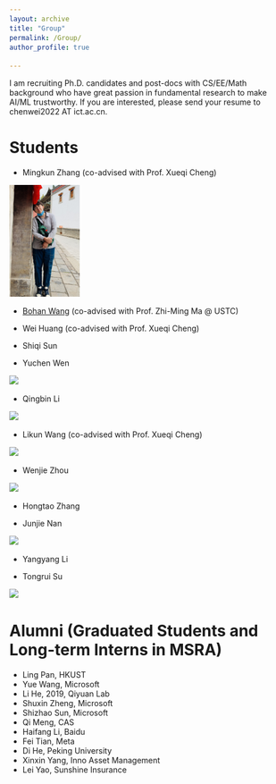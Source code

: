 ```yaml
---
layout: archive
title: "Group"
permalink: /Group/
author_profile: true

---
```

I am recruiting Ph.D. candidates and post-docs with CS/EE/Math background who have great passion in fundamental research to make AI/ML trustworthy. If you are interested, please send your resume to chenwei2022 AT ict.ac.cn.


Students
======

* Mingkun Zhang (co-advised with Prof. Xueqi Cheng)
<img src="https://github.com/weichen-cas/weichen-cas.github.io/blob/master/_pages/img/mingkun.jpg" height="200">

* [Bohan Wang](https://bhwangfy.github.io) (co-advised with Prof. Zhi-Ming Ma @ USTC)
  
* Wei Huang (co-advised with Prof. Xueqi Cheng)
  
* Shiqi Sun
  
* Yuchen Wen
<img src="https://weichen-cas.github.io/_pages/img/Yuchen.jpg" height="200">

* Qingbin Li
<img src="https://weichen-cas.github.io/_pages/img/qingbin.jpg" height="200">

* Likun Wang (co-advised with Prof. Xueqi Cheng)
<img src="https://weichen-cas.github.io/_pages/img/likun.jpg" height="200">
   
* Wenjie Zhou
<img src="https://weichen-cas.github.io/_pages/img/wenjie.jpg" height="200">
   
* Hongtao Zhang
  
* Junjie Nan
<img src="https://weichen-cas.github.io/_pages/img/Junjie.jpg" height="200">
   
* Yangyang Li
  
* Tongrui Su
<img src="https://weichen-cas.github.io/_pages/img/tongrui.jpg" height="200">



Alumni (Graduated Students and Long-term Interns in MSRA)
======
* Ling Pan, HKUST
* Yue Wang, Microsoft
* Li He, 2019, Qiyuan Lab
* Shuxin Zheng, Microsoft
* Shizhao Sun,  Microsoft
* Qi Meng, CAS
* Haifang Li, Baidu
* Fei Tian, Meta
* Di He, Peking University
* Xinxin Yang, Inno Asset Management
* Lei Yao, Sunshine Insurance

